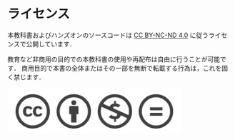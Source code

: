 # ライセンス

本教科書およびハンズオンのソースコードは [CC BY-NC-ND 4.0](https://creativecommons.org/licenses/by-nc-nd/4.0/) に従うライセンスで公開しています．

教育など非商用の目的での本教科書の使用や再配布は自由に行うことが可能です． 商用目的で本書の全体またはその一部を無断で転載する行為は，これを固く禁じます．

![cc_by_nc_nd](imgs/cc_by_nc_nd.png)
